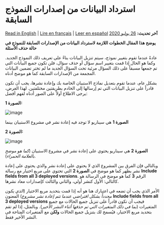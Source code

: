 # استرداد البيانات من إصدارات النموذج السابقة
<a href="../recovering_previous_formdata.html">Read in English</a> | <a href="../fr/recovering_previous_formdata.html">Lire en français</a> | <a href="../es/recovering_previous_formdata.html">Leer en español</a>
**آخر تحديث:** <a href="https://github.com/kobotoolbox/docs/blob/6c4fc8e55497e4a00b39095f090a6f43eb01c37b/source/recovering_previous_formdata.md" class="reference">26 يوليو 2020</a>

**يوضح هذا المقال الخطوات اللازمة لاسترداد البيانات من الإصدارات السابقة للنموذج في حالة حذف الأسئلة**

عادةً عندما تقوم بتغيير نموذج، سيتم تنزيل البيانات بناءً على تعريف ذلك النموذج الجديد. وكما هو الحال إذا قمت بتغيير اسم سؤال أو حذف سؤال، فلن تكون جميع البيانات التي تم جمعها مسبقاً على ذلك السؤال مرئية تحت السؤال الجديد ما لم تختر تضمين البيانات المجمعة من الإصدارات السابقة كما هو موضح أدناه.

بشكل عام، عندما تقوم بتعديل نماذج الاستبيان الخاصة بك وإعادة نشرها، يجب أن تكون قادراً على تنزيل البيانات التي تم إرسالها إلى الخادم بطريقتين مختلفتين. لهذا الغرض، يرجى الاطلاع أولاً على الصور أدناه لفهم أفضل:

**الصورة 1:**

![image](/images/recovering_previous_formdata/no_redeployment.jpg)

**الصورة 1** هي سيناريو لا توجد فيه إعادة نشر في مشروع الاستبيان بينما

**الصورة 2:**

![image](/images/recovering_previous_formdata/redeployment.jpg)

**الصورة 2** هي سيناريو يحتوي على إعادة نشر في مشروع الاستبيان (*كما هو موضح بالعلامة الحمراء*).

وبالتالي فإن الفرق بين المشروع الذي لا يحتوي على إعادة نشر والذي يحتوي على إعادة نشر يظهر كما هو موضح في **الصورة 2** التي تحتوي على مربع اختيار مع رسالة **Include fields from all 3 deployed versions**. الرقم **3** كما هو موضح في الرسالة هو كالتالي: الأول كنشر أولي، والثاني والثالث كإصدارات معاد نشرها.

الأمر الذي يجب أن تضعه في اعتبارك هنا هو أنه إذا قمت بتحديد مربع الاختيار (*الذي يكون محدداً بشكل افتراضي عندما تتم إعادة نشر مشروع*) المعنون **Include fields from all 3 deployed versions** فيجب أن تكون قادراً على تنزيل جميع الحالات مع جميع المتغيرات (*بما في ذلك المتغيرات التي تم حذفها أثناء النشر الأخير*). وبالمثل، إذا لم تقم بتحديد مربع الاختيار، فيُسمح لك بتنزيل جميع الحالات **ولكن** مع المتغيرات المتاحة في النشر الأخير فقط.